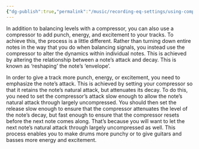```yaml
---
{"dg-publish":true,"permalink":"/music/recording-eq-settings/using-compression-to-add-punch-energy-and-excite/","tags":["Keep/Label/Mixing","Keep/Label/Compression"]}
---
```




In addition to balancing levels with a compressor, you can also use a compressor to add punch, energy, and excitement to your tracks. To achieve this, the process is a little different. Rather than turning down entire notes in the way that you do when balancing signals, you instead use the compressor to alter the dynamics within individual notes. This is achieved by altering the relationship between a note’s attack and decay. This is known as ‘reshaping’ the note’s ‘envelope’.

In order to give a track more punch, energy, or excitement, you need to emphasize the note’s attack. This is achieved by setting your compressor so that it retains the note’s natural attack, but attenuates its decay. To do this, you need to set the compressor’s attack slow enough to allow the note’s natural attack through largely uncompressed. You should then set the release slow enough to ensure that the compressor attenuates the level of the note’s decay, but fast enough to ensure that the compressor resets before the next note comes along. That’s because you will want to let the next note’s natural attack through largely uncompressed as well. This process enables you to make drums more punchy or to give guitars and basses more energy and excitement.